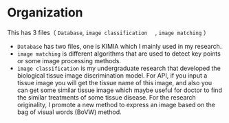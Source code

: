 # Organization

This has 3 files（ `Database`,  `image classification  ` , `image matching` ）

* `Database` has two files, one is KIMIA which I mainly used in my research.
* `image matching` is different algorithms that are used to detect key points or some image processing methods.
* `image classification` is my undergraduate research that developed the biological tissue image discrimination model. For API, if you input a tissue image you will get the tissue name of this image, and also you can get some similar tissue image which maybe useful for doctor to find the similar treatments of some tissue disease. For the research originality, I promote a new method to express an image based on the bag of visual words (BoVW) method.

